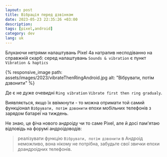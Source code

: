 ```yaml
---
layout: post
title: Вібрація перед дзвінком
date: 2023-05-23 22:35:26 +03:00
description: 
tags: [pixel,android]
category: dev
lang: uk
---
```


Блукаючи нетрями налаштувань Pixel 4a натрапив несподіванно на справжній скарб:
серед налаштувань `Sounds & vibration` є пункт `Vibration & haptics` 

{% responsive_image path: assets/images/2023/vibrateThenRingAndroid.jpg alt: "Вібрувати, потім дзвонити" %}

Де є не дуже очевидні `Ring vibration` `Vibrate first then ring gradualy`.

Виявляється, якщо їх ввімкнути - то можна отримати той самий функціонал `Вібрувати, потім дзвонити` епохи мобільних телефонів з зарядом батареї на тиждень.

Не знаю, це фіча нового андроіду чи то саме Pixel, але й досі пам'ятаю відповідь на форумі андроідоводів:
> реалізувати функцію `Вібрувати, потім дзвонити` в Андроід неможливо, вона нікому не потрібна, забудьте свої звички епохи доандроідних телефонів.
